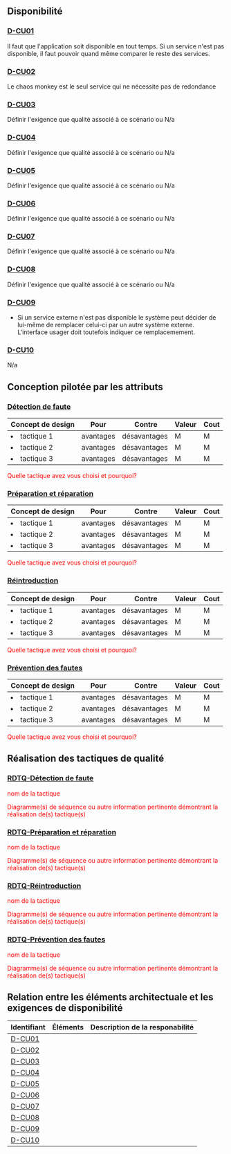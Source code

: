 ## Disponibilité

### [D-CU01](#cu01) 
Il faut que l'application soit disponible en tout temps.
Si un service n'est pas disponible, il faut pouvoir quand même comparer le reste des services.

### [D-CU02](#cu02)
Le chaos monkey est le seul service qui ne nécessite pas de redondance

### [D-CU03](#cu03)
Définir l'exigence que qualité associé à ce scénario ou N/a

### [D-CU04](#cu04)
Définir l'exigence que qualité associé à ce scénario ou N/a

### [D-CU05](#cu05)
Définir l'exigence que qualité associé à ce scénario ou N/a

### [D-CU06](#cu06)
Définir l'exigence que qualité associé à ce scénario ou N/a

### [D-CU07](#cu07)
Définir l'exigence que qualité associé à ce scénario ou N/a

### [D-CU08](#cu08)
Définir l'exigence que qualité associé à ce scénario ou N/a

### [D-CU09](#cu09) 
- Si un service externe n'est pas disponible le système peut décider de lui-même de remplacer celui-ci par un autre système externe.  L'interface usager doit toutefois indiquer ce remplacemement.
  
### [D-CU10](#cu10)
N/a

## Conception pilotée par les attributs

### [Détection de faute](#rdtq-détection-de-faute)
<div class="concept disponibilite">

|Concept de design| Pour | Contre| Valeur | Cout|
|-----------------|------|-------|--------|-----|
| <li>tactique 1</li>|avantages| désavantages|M|M|
| <li>tactique 2</li>|avantages| désavantages|M|M|
| <li>tactique 3</li>|avantages| désavantages|M|M|
</div>
<span style="color:red">Quelle tactique avez vous choisi et pourquoi?</span>

### [Préparation et réparation](#rdtq-préparation-et-réparation)
<div class="concept disponibilite">

|Concept de design| Pour | Contre| Valeur | Cout|
|-----------------|------|-------|--------|-----|
| <li>tactique 1</li>|avantages| désavantages|M|M|
| <li>tactique 2</li>|avantages| désavantages|M|M|
| <li>tactique 3</li>|avantages| désavantages|M|M|
</div>
<span style="color:red">Quelle tactique avez vous choisi et pourquoi?</span>

### [Réintroduction](#rdtq-réintroduction)
<div class="concept disponibilite">

|Concept de design| Pour | Contre| Valeur | Cout|
|-----------------|------|-------|--------|-----|
| <li>tactique 1</li>|avantages| désavantages|M|M|
| <li>tactique 2</li>|avantages| désavantages|M|M|
| <li>tactique 3</li>|avantages| désavantages|M|M|
</div>
<span style="color:red">Quelle tactique avez vous choisi et pourquoi?</span>

### [Prévention des fautes](#rdtq-prévention-des-fautes)  
<div class="concept disponibilite">

|Concept de design| Pour | Contre| Valeur | Cout|
|-----------------|------|-------|--------|-----|
| <li>tactique 1</li>|avantages| désavantages|M|M|
| <li>tactique 2</li>|avantages| désavantages|M|M|
| <li>tactique 3</li>|avantages| désavantages|M|M|
</div>
<span style="color:red">Quelle tactique avez vous choisi et pourquoi?</span>


## Réalisation des tactiques de qualité

###  [RDTQ-Détection de faute](#détection-de-faute)
<span style="color:#FF0000">nom de la tactique</span>

<span style="color:red">Diagramme(s) de séquence ou autre information pertinente démontrant la réalisation de(s) tactique(s)</span>

### [RDTQ-Préparation et réparation](#préparation-et-réparation)
  
  <span style="color:red">nom de la tactique</span>

  <span style="color:red">Diagramme(s) de séquence ou autre information pertinente démontrant la réalisation de(s) tactique(s)</span>

### [RDTQ-Réintroduction](#réintroduction)

  <span style="color:red">nom de la tactique</span>
   
  <span style="color:red">Diagramme(s) de séquence ou autre information pertinente démontrant la réalisation de(s) tactique(s)</span>
  
### [RDTQ-Prévention des fautes](#prévention-des-fautes) 
  <span style="color:red">nom de la tactique</span>

  <span style="color:red">Diagramme(s) de séquence ou autre information pertinente démontrant la réalisation de(s) tactique(s)</span>

## Relation entre les éléments architectuale et les exigences de disponibilité
 |Identifiant|Éléments|Description de la responabilité|
 |-----------|--------|-------------------------------|
 |[D-CU01](#d-cu01) | |
 |[D-CU02](#d-cu02) | |
 |[D-CU03](#d-cu03) | |
 |[D-CU04](#d-cu04) | |
 |[D-CU05](#d-cu05) | |
 |[D-CU06](#d-cu06) | |
 |[D-CU07](#d-cu07) | |
 |[D-CU08](#d-cu08) | |
 |[D-CU09](#d-cu09) | |
 |[D-CU10](#d-cu10) | |


